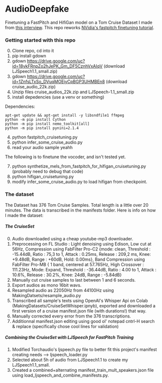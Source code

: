 # AudioDeepfake
Finetuning a FastPitch and HifiGan model on a Tom Cruise Dataset I made from [this interview](https://www.youtube.com/watch?v=P_1TZ4gYA2s).
This repo reworks [NVidia's fastpitch finetuning tutorial](https://github.com/NVIDIA/NeMo/blob/main/tutorials/tts/FastPitch_Finetuning.ipynb).

### Getting started with this repo

0. Clone repo, cd into it
1. pip install gdown
2. gdown https://drive.google.com/uc?id=18ykFRnpZo2hJePK_Gm_DF5CznhVxAIqV (download LJSpeech1.1_small.zip)
3. gdown https://drive.google.com/uc?id=1ZnfsLTxSo_DVuqMOEjyCpBGP3UHMBEn8 (download cruise_audio_22k.zip)
2. Unzip files cruise_audios_22k.zip and LJSpeech-1.1_small.zip
3. install depedencies (use a venv or something)

Dependencies:
```
apt-get update && apt-get install -y libsndfile1 ffmpeg
python -m pip install Cython
python -m pip install nemo_toolkit[all]
python -m pip install pynini=2.1.4
```

4. python fastpitch_cruisetuning.py
5. python infer_some_cruise_audio.py
6. read your audio sample yeahh

The following is to finetune the vocoder, and isn't tested yet.

7. python synthetize_mels_from_fastpitch_for_hifigan_cruisetuning.py (probably need to debug that code)
8. python hifigan_cruisetuning.py
9. modify infer_some_cruise_audio.py to load hifigan from checkpoint.

### The dataset

The Dataset has 376 Tom Cruise Samples. Total length is a little over 20 minutes. The data is transcribed in the manifests folder. Here is info on how I made the dataset:

##### The CruiseSet

0. Audio downloaded using a cheap youtube-mp3 downloader.
1. Preprocessing on FL Studio : Light denoising using Edison, Low cut at 56Hz, Compression using FabFilter Pro-C2 {mode: clean, Threshold : -15.44dB, Ratio : 75,3 to 1, Attack : 0.25ms, Release : 209,2 ms, Knee: +9.48dB, Range : +60dB, Hold: 0.00ms}, Band Compression using FabFilter Pro-MB { 1 band, centered at 57.765Hz, High Crossover : 111.23Hz, Mode: Expand, Threshold : -36.44dB, Ratio : 4.00 to 1, Attack : 10.6%, Release : 30.2%, Knee: 24dB, Range : -5.84dB}
2. Manually cut cruise samples to last between 1 and 6 seconds.
3. Export audios as mono 16bit wavs.
4. Resampled audio as 22050Hz from 44100Hz using MakingDatsets/resample_audio.py
5. Transcribed all sample's texts using OpenAI's Whisper Api on Colab (MakingDatasets/CruiseSetWhisper.ipnyb), exported and downloaded a first version of a cruise manifest.json file (with durations!) that way.
6. Manually corrected every error from the 376 transcriptions.
7. Additionnal manifest.json editing using good ol' notepad cntrl-H search & replace (specifically chose cool lines for validation)

##### Combining the CruiseSet with LJSpeech for FastPitch Training

1. Modified Torchaudio's ljspeech.py file to better fit this project's manifest creating needs --> ljspeech_loader.py
2. Selected about 5h of audio from LJSpeech1.1 to create my LJSpeech1.1_small.
3. Created a combined+alternating manifest_train_mult_speakers.json file using load_ljspeech_and_combine_manifests.py.
